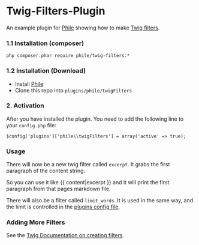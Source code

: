 Twig-Filters-Plugin
===================

An example plugin for [Phile](https://github.com/PhileCMS/Phile) showing how to make [Twig filters](http://twig.sensiolabs.org/doc/advanced.html#filters).

### 1.1 Installation (composer)
```
php composer.phar require phile/twig-filters:*
```
### 1.2 Installation (Download)

* Install [Phile](https://github.com/PhileCMS/Phile)
* Clone this repo into `plugins/phile/twigFilters`

### 2. Activation

After you have installed the plugin. You need to add the following line to your `config.php` file:

```
$config['plugins']['phile\\twigFilters'] = array('active' => true);
```

### Usage

There will now be a new twig filter called `excerpt`. It grabs the first paragraph of the content string.

So you can use it like {{ content|excerpt }} and it will print the first paragraph from that pages markdown file.

There will also be a filter called `limit_words`. It is used in the same way, and the limit is controlled in the [plugins config file](https://github.com/PhileCMS/Twig-Filters-Plugin/blob/master/config.php#L3).

### Adding More Filters

See the [Twig Documentation on creating filters](http://twig.sensiolabs.org/doc/advanced.html#filters).
